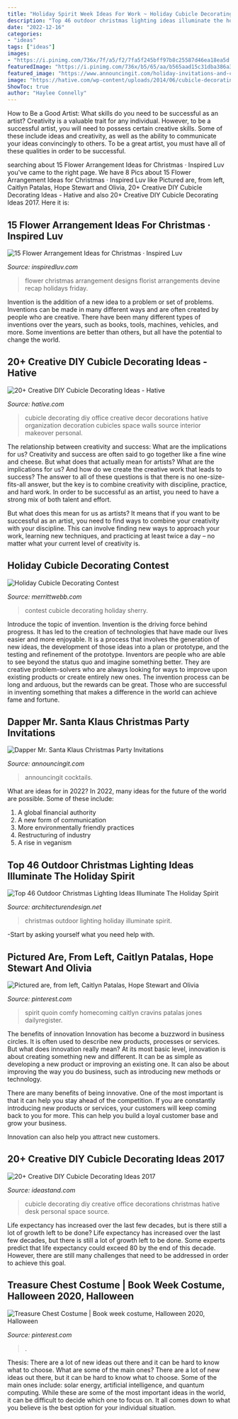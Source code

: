 ```yaml
---
title: "Holiday Spirit Week Ideas For Work ~ Holiday Cubicle Decorating Contest"
description: "Top 46 outdoor christmas lighting ideas illuminate the holiday spirit"
date: "2022-12-16"
categories:
- "ideas"
tags: ["ideas"]
images:
- "https://i.pinimg.com/736x/7f/a5/f2/7fa5f245bff97b8c25587d46ea18ea5d.jpg"
featuredImage: "https://i.pinimg.com/736x/b5/65/aa/b565aad15c31dba386a3b6feec7a1a41.jpg"
featured_image: "https://www.announcingit.com/holiday-invitations-and-christmas-invitations/images/zDapperKlaus.jpg"
image: "https://hative.com/wp-content/uploads/2014/06/cubicle-decorating-ideas/11-office-cubicle-decorating-ideas.jpg"
ShowToc: true
author: "Haylee Connelly"
---
```



How to Be a Good Artist: What skills do you need to be successful as an artist?
Creativity is a valuable trait for any individual. However, to be a successful artist, you will need to possess certain creative skills. Some of these include ideas and creativity, as well as the ability to communicate your ideas convincingly to others. To be a great artist, you must have all of these qualities in order to be successful.

	

		
searching about 15 Flower Arrangement Ideas for Christmas · Inspired Luv you've came to the right page. We have 8 Pics about 15 Flower Arrangement Ideas for Christmas · Inspired Luv like Pictured are, from left, Caitlyn Patalas, Hope Stewart and Olivia, 20+ Creative DIY Cubicle Decorating Ideas - Hative and also 20+ Creative DIY Cubicle Decorating Ideas 2017. Here it is:
		
    
## 15 Flower Arrangement Ideas For Christmas · Inspired Luv

<img loading=lazy src="http://www.inspiredluv.com/wp-content/uploads/2016/10/12-Flower-Arrangements-for-Christmas.jpg" onerror="this.onerror=null;this.src='https://tse2.mm.bing.net/th?id=OIP.kOok9fOZHJaqQNUf-7DN5wHaJ4&amp;pid=15.1';" alt="15 Flower Arrangement Ideas for Christmas · Inspired Luv">

_Source: inspiredluv.com_

>flower christmas arrangement designs florist arrangements devine recap holidays friday. 

	

Invention is the addition of a new idea to a problem or set of problems. Inventions can be made in many different ways and are often created by people who are creative. There have been many different types of inventions over the years, such as books, tools, machines, vehicles, and more. Some inventions are better than others, but all have the potential to change the world.

    
## 20+ Creative DIY Cubicle Decorating Ideas - Hative

<img loading=lazy src="https://hative.com/wp-content/uploads/2014/06/cubicle-decorating-ideas/11-office-cubicle-decorating-ideas.jpg" onerror="this.onerror=null;this.src='https://tse1.mm.bing.net/th?id=OIP.fV7hJd9m7sT8VrWls7BLxQHaFj&amp;pid=15.1';" alt="20+ Creative DIY Cubicle Decorating Ideas - Hative">

_Source: hative.com_

>cubicle decorating diy office creative decor decorations hative organization decoration cubicles space walls source interior makeover personal. 

	

The relationship between creativity and success: What are the implications for us?
Creativity and success are often said to go together like a fine wine and cheese. But what does that actually mean for artists? What are the implications for us? And how do we create the creative work that leads to success?
The answer to all of these questions is that there is no one-size-fits-all answer, but the key is to combine creativity with discipline, practice, and hard work. In order to be successful as an artist, you need to have a strong mix of both talent and effort.

But what does this mean for us as artists? It means that if you want to be successful as an artist, you need to find ways to combine your creativity with your discipline. This can involve finding new ways to approach your work, learning new techniques, and practicing at least twice a day – no matter what your current level of creativity is.

    
## Holiday Cubicle Decorating Contest

<img loading=lazy src="http://www.merrittwebb.com/wp-content/uploads/2012/12/Sherry.jpg" onerror="this.onerror=null;this.src='https://tse2.mm.bing.net/th?id=OIP.P8J9pgmQMAgGehiL5eVcdQHaJ4&amp;pid=15.1';" alt="Holiday Cubicle Decorating Contest">

_Source: merrittwebb.com_

>contest cubicle decorating holiday sherry. 

	

Introduce the topic of invention.
Invention is the driving force behind progress. It has led to the creation of technologies that have made our lives easier and more enjoyable. It is a process that involves the generation of new ideas, the development of those ideas into a plan or prototype, and the testing and refinement of the prototype. Inventors are people who are able to see beyond the status quo and imagine something better. They are creative problem-solvers who are always looking for ways to improve upon existing products or create entirely new ones. The invention process can be long and arduous, but the rewards can be great. Those who are successful in inventing something that makes a difference in the world can achieve fame and fortune.

    
## Dapper Mr. Santa Klaus Christmas Party Invitations

<img loading=lazy src="https://www.announcingit.com/holiday-invitations-and-christmas-invitations/images/zDapperKlaus.jpg" onerror="this.onerror=null;this.src='https://tse2.mm.bing.net/th?id=OIP.VvBuwdNjON3O1U9Bh3XCkQAAAA&amp;pid=15.1';" alt="Dapper Mr. Santa Klaus Christmas Party Invitations">

_Source: announcingit.com_

>announcingit cocktails. 

	

What are ideas for in 2022?
In 2022, many ideas for the future of the world are possible. Some of these include: 
1. A global financial authority 
2. A new form of communication 
3. More environmentally friendly practices 
4. Restructuring of industry 
5. A rise in veganism 

    
## Top 46 Outdoor Christmas Lighting Ideas Illuminate The Holiday Spirit

<img loading=lazy src="http://cdn.architecturendesign.net/wp-content/uploads/2014/11/Outdoor-Christmas-Lighting-Decorations-13.jpg" onerror="this.onerror=null;this.src='https://tse3.mm.bing.net/th?id=OIP.L9GKWm6nijxP3EIKACoL-QHaIl&amp;pid=15.1';" alt="Top 46 Outdoor Christmas Lighting Ideas Illuminate The Holiday Spirit">

_Source: architecturendesign.net_

>christmas outdoor lighting holiday illuminate spirit. 

	

-Start by asking yourself what you need help with.

    
## Pictured Are, From Left, Caitlyn Patalas, Hope Stewart And Olivia

<img loading=lazy src="https://i.pinimg.com/736x/7f/a5/f2/7fa5f245bff97b8c25587d46ea18ea5d.jpg" onerror="this.onerror=null;this.src='https://tse3.mm.bing.net/th?id=OIP.TCafH_kqxZZss_pwHZyTswHaJ4&amp;pid=15.1';" alt="Pictured are, from left, Caitlyn Patalas, Hope Stewart and Olivia">

_Source: pinterest.com_

>spirit quoin comfy homecoming caitlyn cravins patalas jones dailyregister. 

	

The benefits of innovation
Innovation has become a buzzword in business circles. It is often used to describe new products, processes or services. But what does innovation really mean?
At its most basic level, innovation is about creating something new and different. It can be as simple as developing a new product or improving an existing one. It can also be about improving the way you do business, such as introducing new methods or technology.

There are many benefits of being innovative. One of the most important is that it can help you stay ahead of the competition. If you are constantly introducing new products or services, your customers will keep coming back to you for more. This can help you build a loyal customer base and grow your business.

Innovation can also help you attract new customers.

    
## 20+ Creative DIY Cubicle Decorating Ideas 2017

<img loading=lazy src="http://ideastand.com/wp-content/uploads/2014/06/cubicle-decorating-ideas/12-office-cubicle-decorating-ideas.jpg" onerror="this.onerror=null;this.src='https://tse4.mm.bing.net/th?id=OIP.ivzUyaXE2nc8Ggf2KQsz7gHaHj&amp;pid=15.1';" alt="20+ Creative DIY Cubicle Decorating Ideas 2017">

_Source: ideastand.com_

>cubicle decorating diy creative office decorations christmas hative desk personal space source. 

	

Life expectancy has increased over the last few decades, but is there still a lot of growth left to be done?
Life expectancy has increased over the last few decades, but there is still a lot of growth left to be done. Some experts predict that life expectancy could exceed 80 by the end of this decade. However, there are still many challenges that need to be addressed in order to achieve this goal.

    
## Treasure Chest Costume | Book Week Costume, Halloween 2020, Halloween

<img loading=lazy src="https://i.pinimg.com/736x/b5/65/aa/b565aad15c31dba386a3b6feec7a1a41.jpg" onerror="this.onerror=null;this.src='https://tse2.mm.bing.net/th?id=OIP.usXzRHGAi-GMU8gdq_DeOgHaJ4&amp;pid=15.1';" alt="Treasure Chest Costume | Book week costume, Halloween 2020, Halloween">

_Source: pinterest.com_

>. 

	

Thesis: There are a lot of new ideas out there and it can be hard to know what to choose. What are some of the main ones?
There are a lot of new ideas out there, but it can be hard to know what to choose. Some of the main ones include: solar energy, artificial intelligence, and quantum computing. While these are some of the most important ideas in the world, it can be difficult to decide which one to focus on. It all comes down to what you believe is the best option for your individual situation.

